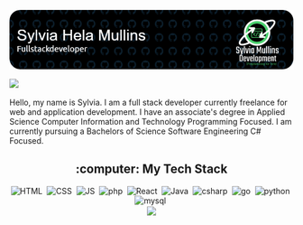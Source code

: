 ![Header](github-header-image%20(1).png)

  <img src="https://media.giphy.com/media/Qo2dupDib32rkTY4hX/giphy.gif"/>
<p align="center">
  
  Hello, my name is Sylvia. I am a full stack developer currently freelance for web and application development. I have an associate's degree in Applied Science Computer Information and Technology Programming Focused. I am currently pursuing a Bachelors of Science Software Engineering C# Focused. 
</p>




<div align="center">
  <h2>:computer: My Tech Stack</h2>
</div>



<div align="center">
<img src="https://github.com/Helasrebellion/helasrebellion.github.io/blob/main/Images/Logo/html.png?raw=true" title="HTML" alt="HTML" width="40" height="40"/>&nbsp;
<img src="https://github.com/Helasrebellion/helasrebellion.github.io/blob/main/Images/Logo/css.png?raw=true" title="CSS" alt="CSS" width="40" height="40"/>&nbsp;
<img src="https://github.com/Helasrebellion/helasrebellion.github.io/blob/main/Images/Logo/javascript.png?raw=true" title="JS" alt="JS" width="40" height="40"/>&nbsp;
<img src="https://github.com/Helasrebellion/helasrebellion.github.io/blob/main/Images/Logo/php_PNG23.png?raw=true" title="php" alt="php" width="40" height="40"/>&nbsp;
<img src="https://github.com/Helasrebellion/helasrebellion.github.io/blob/main/Images/Logo/react-js.png?raw=true" title="React" alt="React" width="40" height="40"/>&nbsp;
<img src="https://github.com/Helasrebellion/helasrebellion.github.io/blob/main/Images/Logo/java-programming-language.png?raw=true" title="Java" alt="Java " width="40" height="40"/>&nbsp;
<img src="https://github.com/Helasrebellion/helasrebellion.github.io/blob/main/Images/Logo/c.png?raw=true"  title="csharp" alt="csharp" width="40" height="40"/>&nbsp;
<img src="https://github.com/Helasrebellion/helasrebellion.github.io/blob/main/Images/Logo/go-programming-language.png?raw=true" title="go" alt="go" width="40" height="40"/>&nbsp;
<img src="https://github.com/Helasrebellion/helasrebellion.github.io/blob/main/Images/Logo/python-programming-language.png?raw=true" title="python" alt="python" width="40" height="40"/>&nbsp;
<img src="https://github.com/Helasrebellion/helasrebellion.github.io/blob/main/Images/Logo/mysql_PNG23.png?raw=true" title="mysql" alt="mysql" width="40" height="40"/>&nbsp;

</div>




<div align="center">
  <a href="https://github.com/anuraghazra/github-readme-stats">
    <img align="center" src="https://github-readme-stats.vercel.app/api/top-langs/?username=Helasrebellion&layout=compact&theme=vision-friendly-dark" />
  </a>
</div>
<div align="center">
<img src="https://komarev.com/ghpvc/?username=Helasrebellion&style=flat-square&color=blue" alt=""/>
</div>
